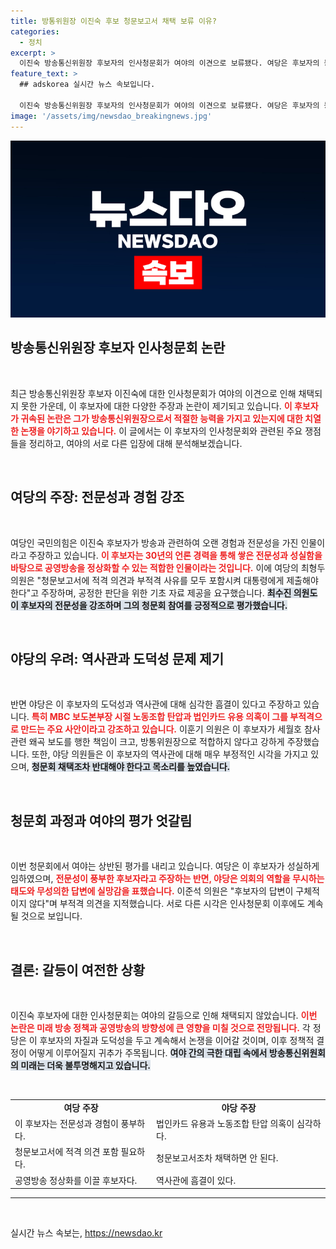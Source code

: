 ```yaml
---
title: 방통위원장 이진숙 후보 청문보고서 채택 보류 이유?
categories:
  - 정치
excerpt: >
  이진숙 방송통신위원장 후보자의 인사청문회가 여야의 이견으로 보류됐다. 여당은 후보자의 능력을 강조하는 반면, 야당은 역사관 및 법인카드 유용 의혹을 문제삼아 청문보고서 채택을 반대하고 있다.
feature_text: >
  ## adskorea 실시간 뉴스 속보입니다.

  이진숙 방송통신위원장 후보자의 인사청문회가 여야의 이견으로 보류됐다. 여당은 후보자의 능력을 강조하는 반면, 야당은 역사관 및 법인카드 유용 의혹을 문제삼아 청문보고서 채택을 반대하고 있다.
image: '/assets/img/newsdao_breakingnews.jpg'
---
```


<p><img src="/assets/img/newsdao_breakingnews.jpg" alt="adskorea 속보" /></p>

<h2 data-ke-size="size26">방송통신위원장 후보자 인사청문회 논란</h2>

<p data-ke-size="size16">&nbsp;</p>

<p>최근 방송통신위원장 후보자 이진숙에 대한 인사청문회가 여야의 이견으로 인해 채택되지 못한 가운데, 이 후보자에 대한 다양한 주장과 논란이 제기되고 있습니다. <b><span style="color: #ee2323;">이 후보자가 귀속된 논란은 그가 방송통신위원장으로서 적절한 능력을 가지고 있는지에 대한 치열한 논쟁을 야기하고 있습니다.</span></b> 이 글에서는 이 후보자의 인사청문회와 관련된 주요 쟁점들을 정리하고, 여야의 서로 다른 입장에 대해 분석해보겠습니다.</p>

<p data-ke-size="size16">&nbsp;</p>

<h2 data-ke-size="size26">여당의 주장: 전문성과 경험 강조</h2>

<p data-ke-size="size16">&nbsp;</p>

<p>여당인 국민의힘은 이진숙 후보자가 방송과 관련하여 오랜 경험과 전문성을 가진 인물이라고 주장하고 있습니다. <b><span style="color: #ee2323;">이 후보자는 30년의 언론 경력을 통해 쌓은 전문성과 성실함을 바탕으로 공영방송을 정상화할 수 있는 적합한 인물이라는 것입니다.</span></b> 이에 여당의 최형두 의원은 "청문보고서에 적격 의견과 부적격 사유를 모두 포함시켜 대통령에게 제출해야 한다"고 주장하며, 공정한 판단을 위한 기초 자료 제공을 요구했습니다. <b><span style="background-color: #21538527;">최수진 의원도 이 후보자의 전문성을 강조하며 그의 청문회 참여를 긍정적으로 평가했습니다.</span></b></p>

<p data-ke-size="size16">&nbsp;</p>

<h2 data-ke-size="size26">야당의 우려: 역사관과 도덕성 문제 제기</h2>

<p data-ke-size="size16">&nbsp;</p>

<p>반면 야당은 이 후보자의 도덕성과 역사관에 대해 심각한 흠결이 있다고 주장하고 있습니다. <b><span style="color: #ee2323;">특히 MBC 보도본부장 시절 노동조합 탄압과 법인카드 유용 의혹이 그를 부적격으로 만드는 주요 사안이라고 강조하고 있습니다.</span></b> 이훈기 의원은 이 후보자가 세월호 참사 관련 왜곡 보도를 행한 책임이 크고, 방통위원장으로 적합하지 않다고 강하게 주장했습니다. 또한, 야당 의원들은 이 후보자의 역사관에 대해 매우 부정적인 시각을 가지고 있으며, <b><span style="background-color: #21538527;">청문회 채택조차 반대해야 한다고 목소리를 높였습니다.</span></b></p>

<p data-ke-size="size16">&nbsp;</p>

<h2 data-ke-size="size26">청문회 과정과 여야의 평가 엇갈림</h2>

<p data-ke-size="size16">&nbsp;</p>

<p>이번 청문회에서 여야는 상반된 평가를 내리고 있습니다. 여당은 이 후보자가 성실하게 임하였으며, <b><span style="color: #ee2323;">전문성이 풍부한 후보자라고 주장하는 반면, 야당은 의회의 역할을 무시하는 태도와 무성의한 답변에 실망감을 표했습니다.</span></b> 이준석 의원은 "후보자의 답변이 구체적이지 않다"며 부적격 의견을 지적했습니다. 서로 다른 시각은 인사청문회 이후에도 계속될 것으로 보입니다.</p>

<p data-ke-size="size16">&nbsp;</p>

<h2 data-ke-size="size26">결론: 갈등이 여전한 상황</h2>

<p data-ke-size="size16">&nbsp;</p>

<p>이진숙 후보자에 대한 인사청문회는 여야의 갈등으로 인해 채택되지 않았습니다. <b><span style="color: #ee2323;">이번 논란은 미래 방송 정책과 공영방송의 방향성에 큰 영향을 미칠 것으로 전망됩니다.</span></b> 각 정당은 이 후보자의 자질과 도덕성을 두고 계속해서 논쟁을 이어갈 것이며, 이후 정책적 결정이 어떻게 이루어질지 귀추가 주목됩니다. <b><span style="background-color: #21538527;">여야 간의 극한 대립 속에서 방송통신위원회의 미래는 더욱 불투명해지고 있습니다.</span></b></p>

<p data-ke-size="size16">&nbsp;</p>

<table style="width:100%; border-collapse: collapse;">
<tr>
<td style="text-align: center; height: 17px;"><b>여당 주장</b></td>
<td style="text-align: center; height: 17px;"><b>야당 주장</b></td>
</tr>
<tr>
<td style="height: 17px;">이 후보자는 전문성과 경험이 풍부하다.</td>
<td style="height: 17px;">법인카드 유용과 노동조합 탄압 의혹이 심각하다.</td>
</tr>
<tr>
<td style="height: 17px;">청문보고서에 적격 의견 포함 필요하다.</td>
<td style="height: 17px;">청문보고서조차 채택하면 안 된다.</td>
</tr>
<tr>
<td style="height: 17px;">공영방송 정상화를 이끌 후보자다.</td>
<td style="height: 17px;">역사관에 흠결이 있다.</td>
</tr>
</table>

<hr>

<p data-ke-size="size16">&nbsp;</p>
실시간 뉴스 속보는, <a href="https://newsdao.kr" rel="dofollow">https://newsdao.kr</a>


